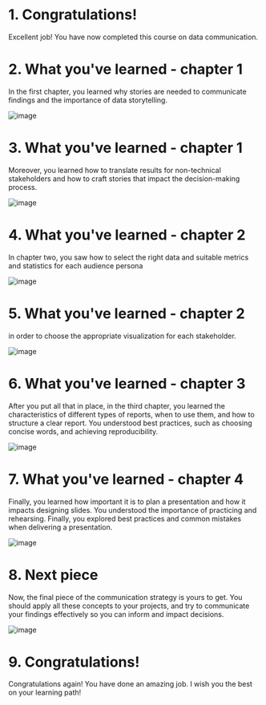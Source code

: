 # 1. Congratulations!

Excellent job! You have now completed this course on data communication.

# 2. What you've learned - chapter 1

In the first chapter, you learned why stories are needed to communicate findings and the importance of data storytelling.

![image](https://github.com/artempohribnyi/datacamp/assets/113499718/96400e36-fd34-4a02-a687-6c1d774f258c)

# 3. What you've learned - chapter 1

Moreover, you learned how to translate results for non-technical stakeholders and how to craft stories that impact the decision-making process.

![image](https://github.com/artempohribnyi/datacamp/assets/113499718/ffbe753b-2e04-4330-96c4-826259b41e50)

# 4. What you've learned - chapter 2

In chapter two, you saw how to select the right data and suitable metrics and statistics for each audience persona

![image](https://github.com/artempohribnyi/datacamp/assets/113499718/3cc5e34f-83ea-4fd9-8908-d48f66442dad)

# 5. What you've learned - chapter 2

in order to choose the appropriate visualization for each stakeholder.

![image](https://github.com/artempohribnyi/datacamp/assets/113499718/c0ddffcb-c562-44f2-859a-68b7bf8dcf73)

# 6. What you've learned - chapter 3

After you put all that in place, in the third chapter, you learned the characteristics of different types of reports, when to use them, and how to structure a clear report. You understood best practices, such as choosing concise words, and achieving reproducibility.

![image](https://github.com/artempohribnyi/datacamp/assets/113499718/52b348eb-3c64-42b0-bda4-b0590f5a8a46)

# 7. What you've learned - chapter 4

Finally, you learned how important it is to plan a presentation and how it impacts designing slides. You understood the importance of practicing and rehearsing. Finally, you explored best practices and common mistakes when delivering a presentation.

![image](https://github.com/artempohribnyi/datacamp/assets/113499718/59a454c9-8594-400a-ad13-780ca6d7e91b)

# 8. Next piece

Now, the final piece of the communication strategy is yours to get. You should apply all these concepts to your projects, and try to communicate your findings effectively so you can inform and impact decisions.

![image](https://github.com/artempohribnyi/datacamp/assets/113499718/82e51ac1-6ece-44b1-9758-f27bd37af049)

# 9. Congratulations!

Congratulations again! You have done an amazing job. I wish you the best on your learning path!
